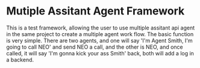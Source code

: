# Mutiple Assitant Agent Framework
 This is a test framework, allowing the user to use multiple assitant api agent in the same project to create a multiple agent work flow. The basic function is very simple. There are two agents, and one will say 'I'm Agent Smith, I'm going to call NEO' and send NEO a call, and the other is NEO, and once called, it will say 'I'm gonna kick your ass Smith' back, both will add a log in a backend.
